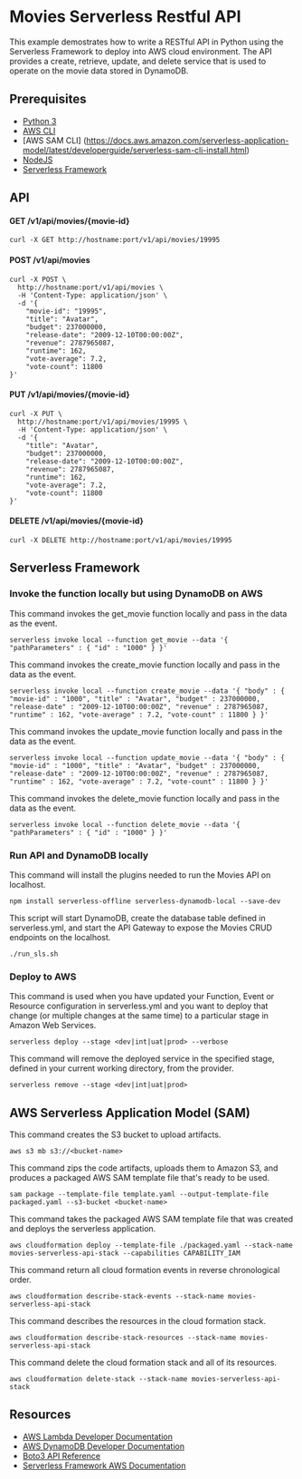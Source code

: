 # Movies Serverless Restful API
This example demostrates how to write a RESTful API in Python using the Serverless Framework to deploy into AWS cloud environment. The API provides a create, retrieve, update, and delete service that is used to operate on the movie data stored in DynamoDB.

## Prerequisites
* [Python 3](https://www.python.org/)
* [AWS CLI](https://aws.amazon.com/cli/)
* [AWS SAM CLI] (https://docs.aws.amazon.com/serverless-application-model/latest/developerguide/serverless-sam-cli-install.html)
* [NodeJS](https://nodejs.org/en/)
* [Serverless Framework](https://serverless.com/)

## API

#### GET /v1/api/movies/{movie-id}

```
curl -X GET http://hostname:port/v1/api/movies/19995
```

#### POST /v1/api/movies

```
curl -X POST \
  http://hostname:port/v1/api/movies \
  -H 'Content-Type: application/json' \
  -d '{
	"movie-id": "19995",
	"title": "Avatar",
	"budget": 237000000,
	"release-date": "2009-12-10T00:00:00Z",
	"revenue": 2787965087,
	"runtime": 162,
	"vote-average": 7.2,
	"vote-count": 11800
}'
```

#### PUT /v1/api/movies/{movie-id}

```
curl -X PUT \
  http://hostname:port/v1/api/movies/19995 \
  -H 'Content-Type: application/json' \
  -d '{
	"title": "Avatar",
	"budget": 237000000,
	"release-date": "2009-12-10T00:00:00Z",
	"revenue": 2787965087,
	"runtime": 162,
	"vote-average": 7.2,
	"vote-count": 11800
}'
```

#### DELETE /v1/api/movies/{movie-id}

```
curl -X DELETE http://hostname:port/v1/api/movies/19995 
```

## Serverless Framework

### Invoke the function locally but using DynamoDB on AWS
This command invokes the get_movie function locally and pass in the data as the event.
```
serverless invoke local --function get_movie --data '{ "pathParameters" : { "id" : "1000" } }'
```

This command invokes the create_movie function locally and pass in the data as the event.
```
serverless invoke local --function create_movie --data '{ "body" : { "movie-id" : "1000", "title" : "Avatar", "budget" : 237000000, "release-date" : "2009-12-10T00:00:00Z", "revenue" : 2787965087, "runtime" : 162, "vote-average" : 7.2, "vote-count" : 11800 } }'
```

This command invokes the update_movie function locally and pass in the data as the event.
```
serverless invoke local --function update_movie --data '{ "body" : { "movie-id" : "1000", "title" : "Avatar", "budget" : 237000000, "release-date" : "2009-12-10T00:00:00Z", "revenue" : 2787965087, "runtime" : 162, "vote-average" : 7.2, "vote-count" : 11800 } }'
```

This command invokes the delete_movie function locally and pass in the data as the event.
```
serverless invoke local --function delete_movie --data '{ "pathParameters" : { "id" : "1000" } }'
```

### Run API and DynamoDB locally
This command will install the plugins needed to run the Movies API on localhost.
```
npm install serverless-offline serverless-dynamodb-local --save-dev
```

This script will start DynamoDB, create the database table defined in serverless.yml,
and start the API Gateway to expose the Movies CRUD endpoints on the localhost.
```
./run_sls.sh
```

### Deploy to AWS
This command is used when you have updated your Function, Event or Resource configuration in serverless.yml and you want to deploy that change (or multiple changes at the same time) to a particular stage in Amazon Web Services.
```
serverless deploy --stage <dev|int|uat|prod> --verbose
```

This command will remove the deployed service in the specified stage, defined in your current working directory, from the provider.
```
serverless remove --stage <dev|int|uat|prod>
```

## AWS Serverless Application Model (SAM)
This command creates the S3 bucket to upload artifacts.
```
aws s3 mb s3://<bucket-name>
```

This command zips the code artifacts, uploads them to Amazon S3, and produces a packaged AWS SAM template file that's ready to be used.
```
sam package --template-file template.yaml --output-template-file packaged.yaml --s3-bucket <bucket-name>
```

This command takes the packaged AWS SAM template file that was created and deploys the serverless application.
```
aws cloudformation deploy --template-file ./packaged.yaml --stack-name movies-serverless-api-stack --capabilities CAPABILITY_IAM
```

This command return all cloud formation events in reverse chronological order.
```
aws cloudformation describe-stack-events --stack-name movies-serverless-api-stack
```

This command describes the resources in the cloud formation stack.
```
aws cloudformation describe-stack-resources --stack-name movies-serverless-api-stack
```

This command delete the cloud formation stack and all of its resources.
```
aws cloudformation delete-stack --stack-name movies-serverless-api-stack
```

## Resources
* [AWS Lambda Developer Documentation](https://docs.aws.amazon.com/lambda/latest/dg/welcome.html)
* [AWS DynamoDB Developer Documentation](https://docs.aws.amazon.com/amazondynamodb/latest/developerguide/Introduction.html)
* [Boto3 API Reference](https://boto3.amazonaws.com/v1/documentation/api/latest/reference/services/index.html)
* [Serverless Framework AWS Documentation](https://serverless.com/framework/docs/providers/aws/)
